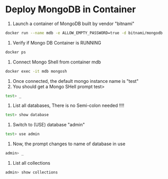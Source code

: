 # Deploy MongoDB in Container

1. Launch a container of MongoDB built by vendor "bitnami"

```bash
docker run --name mdb -e ALLOW_EMPTY_PASSWORD=true -d bitnami/mongodb
```

1. Verify if Mongo DB Container is RUNNING

```bash
docker ps
```

1. Connect Mongo Shell from container mdb

```bash
docker exec -it mdb mongosh
```

1. Once connected, the default mongo instance name is "test"
1. You should get a Mongo SHell prompt test>

```bash
test> _
```

1. List all databases, There is no Semi-colon needed !!!!

```bash
test> show database
```

1. Switch to (USE) database "admin"

```bash
test> use admin
```

1. Now, the prompt changes to name of database in use

```bash
admin> _
```

1. List all collections

```bash
admin> show collections
```
